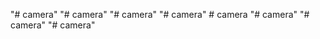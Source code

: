 "# camera" 
"# camera" 
"# camera" 
"# camera" 
#   c a m e r a  
 "# camera" 
"# camera" 
"# camera" 
